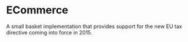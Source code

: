 # ECommerce

A small basket implementation that provides support for the new EU tax directive coming into force in 2015.